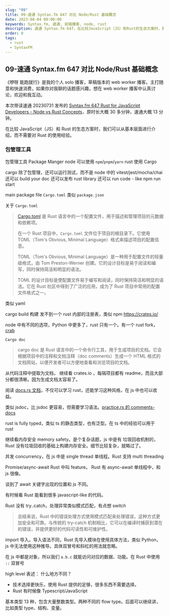 ```yaml
---
slug: "09"
title: 09-速通 Syntax.fm 647 对比 Node/Rust 基础概念
date: 2023-08-04 00:00:00
keywords: Syntax.fm, 速通, 前端播客, node, rust
description: 速通 Syntax.fm 647，在比较JavaScript（JS）和Rust的生态方案时，我们可以从基本层面进行介绍，而不需要对Rust的使用经验。
order: 0
tags:
  - rust
  - SyntaxFM
---
```


## 09-速通 Syntax.fm 647 对比 Node/Rust 基础概念

《咿呀 能跑就行》是我的个人 solo 播客，草稿版本的 web worker 播客。主打随意和快速消费，如果你对我聊的话题感兴趣，想在 web worker 播客中认真讨论，欢迎和我互动。

本次带读速通 20230731 发布的 [Syntax.fm 647 Rust for JavaScript Developers - Node vs Rust Concepts](https://syntax.fm/show/647/rust-for-javascript-developers-node-vs-rust-concepts)，原时长大概 30 多分钟，速通大概 13 分钟。

在比较 JavaScript（JS）和 Rust 的生态方案时，我们可以从基本层面进行介绍，而不需要对 Rust 的使用经验。

### 包管理工具

包管理工具 Package Manger
node 可以使用 `npm`/`pnpm`/`yarn`
rust 使用 Cargo

cargo 除了包管理，还可以运行测试，而不是 node 中的 vitest/jest/mocha/chai
还可以 build your doc
还可以发布 rust library
还可以 run code - like npm run start

main package file `Cargo.toml` 类似 `package.json`

关于 `Cargo.toml`

> [Cargo.toml](https://toml.io/en/) 是 Rust 语言中的一个配置文件，用于描述和管理项目的元数据和依赖项。
>
> 在一个 Rust 项目中，`Cargo.toml` 文件位于项目的根目录下。它使用 TOML（Tom's Obvious, Minimal Language）格式来描述项目的配置信息。
>
> TOML（Tom's Obvious, Minimal Language）是一种用于配置文件的轻量级格式，由 Tom Preston-Werner 创建。它的设计目标是易于阅读和编写，同时保持简洁和明显的语法。
>
> TOML 的设计目标是使配置文件易于编写和阅读，同时保持简洁和明显的语法。它在 Rust 社区中得到了广泛的应用，成为了 Rust 项目中常用的配置文件格式之一。

类似 yaml

cargo build 构建
发不到一个 rust 内部的注册表，类似 npm
<https://crates.io/>

node 中有不同的选项，Python 中更多了，rust 只有一个。有一个 rust fork， [crab](https://github.com/crablang/crab)

`Cargo doc`

> cargo doc 是 Rust 语言中的一个命令行工具，用于生成项目的文档。它会根据项目中的注释和文档注释（doc comments）生成一个 HTML 格式的文档网站，以便开发者可以方便地查看和浏览项目的文档。

从代码注释中提取为文档，
继续看 crates.io ，每隔项目都有 readme，而且大部分都很清晰。因为生成文档太容易了。

阅读 [docs.rs 文档](https://docs.rs/)，不仅可以学习 rust，还能学习这种风格，在 js 中也可以收益。

类似 jsdoc，比 jsdoc 更容易，但需要学习语法。[practice.rs 的 comments-docs](https://practice.rs/comments-docs.html)

rust is fully typed，类似 ts 的静态类型，也有泛型。在 ts 中的经验可以用于 rust

继续看内存安全 memory safety。是个复杂话题，js 中是有 垃圾回收机制的，Rust 没有垃圾回收的基础上构建内存安全。细节比较复杂，就略过了。

并发 concurrency，在 js 中是 single thread 单线程。Rust 支持 multi threading

Promise/async-await Rust 中叫 feature。 Rust 有 async-await 单线程中，和 js 很像。

谈到了 await 关键字出现的位置和 js 不同。

有时候看 Rust 能看到很多 javascript-like 的代码。

Rust 没有 try..catch，处理异常类似模式匹配，有点想 switch

> 总结来说，Rust 中的错误处理方式使用模式匹配来处理错误，这种方式更加安全和可靠。与传统的 try-catch 机制相比，它可以在编译时捕获到潜在的错误，并提供更好的代码可读性和可维护性。

import 导入。导入语法不同，Rust 先导入模块在使用具体方法，类似 Python，js 中无法使用这种推导。具体双冒号和斜杠的用法就忽略。

在 js 中都是对象，所以我们 `a.b.c` 就能访问对应的数据、功能。在 Rust 中使用 `::` 双冒号

high level 表述：
什么地方不同？

- 技术选择更快乐，使用 Rust 提供的足够，很多东西不需要选择。
- Rust 有时候像 Typescript/JavaScript

基本类型 13 种，包含大量整数类型。两种不同的 flow type。后面可以继续讲，比如类型 type、结构、变量。
